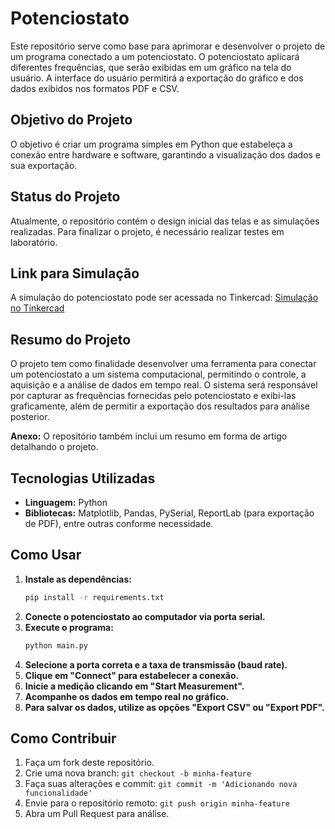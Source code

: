 # Potenciostato

Este repositório serve como base para aprimorar e desenvolver o projeto de um programa conectado a um potenciostato. O potenciostato aplicará diferentes frequências, que serão exibidas em um gráfico na tela do usuário. A interface do usuário permitirá a exportação do gráfico e dos dados exibidos nos formatos PDF e CSV.

## Objetivo do Projeto
O objetivo é criar um programa simples em Python que estabeleça a conexão entre hardware e software, garantindo a visualização dos dados e sua exportação. 

## Status do Projeto
Atualmente, o repositório contém o design inicial das telas e as simulações realizadas. Para finalizar o projeto, é necessário realizar testes em laboratório.

## Link para Simulação
A simulação do potenciostato pode ser acessada no Tinkercad:
[Simulação no Tinkercad](https://www.tinkercad.com/things/efnSAjU3Q67-potenciostato?sharecode=7aPz0qyP8EY6kJt2ApTPFDCzkzfdWFfuTcVT8EceYLo)

## Resumo do Projeto
O projeto tem como finalidade desenvolver uma ferramenta para conectar um potenciostato a um sistema computacional, permitindo o controle, a aquisição e a análise de dados em tempo real. O sistema será responsável por capturar as frequências fornecidas pelo potenciostato e exibi-las graficamente, além de permitir a exportação dos resultados para análise posterior.

**Anexo:** O repositório também inclui um resumo em forma de artigo detalhando o projeto.

## Tecnologias Utilizadas
- **Linguagem:** Python
- **Bibliotecas:** Matplotlib, Pandas, PySerial, ReportLab (para exportação de PDF), entre outras conforme necessidade.

## Como Usar
1. **Instale as dependências:**
   ```bash
   pip install -r requirements.txt
   ```
2. **Conecte o potenciostato ao computador via porta serial.**
3. **Execute o programa:**
   ```bash
   python main.py
   ```
4. **Selecione a porta correta e a taxa de transmissão (baud rate).**
5. **Clique em "Connect" para estabelecer a conexão.**
6. **Inicie a medição clicando em "Start Measurement".**
7. **Acompanhe os dados em tempo real no gráfico.**
8. **Para salvar os dados, utilize as opções "Export CSV" ou "Export PDF".**

## Como Contribuir
1. Faça um fork deste repositório.
2. Crie uma nova branch: `git checkout -b minha-feature`
3. Faça suas alterações e commit: `git commit -m 'Adicionando nova funcionalidade'`
4. Envie para o repositório remoto: `git push origin minha-feature`
5. Abra um Pull Request para análise.
